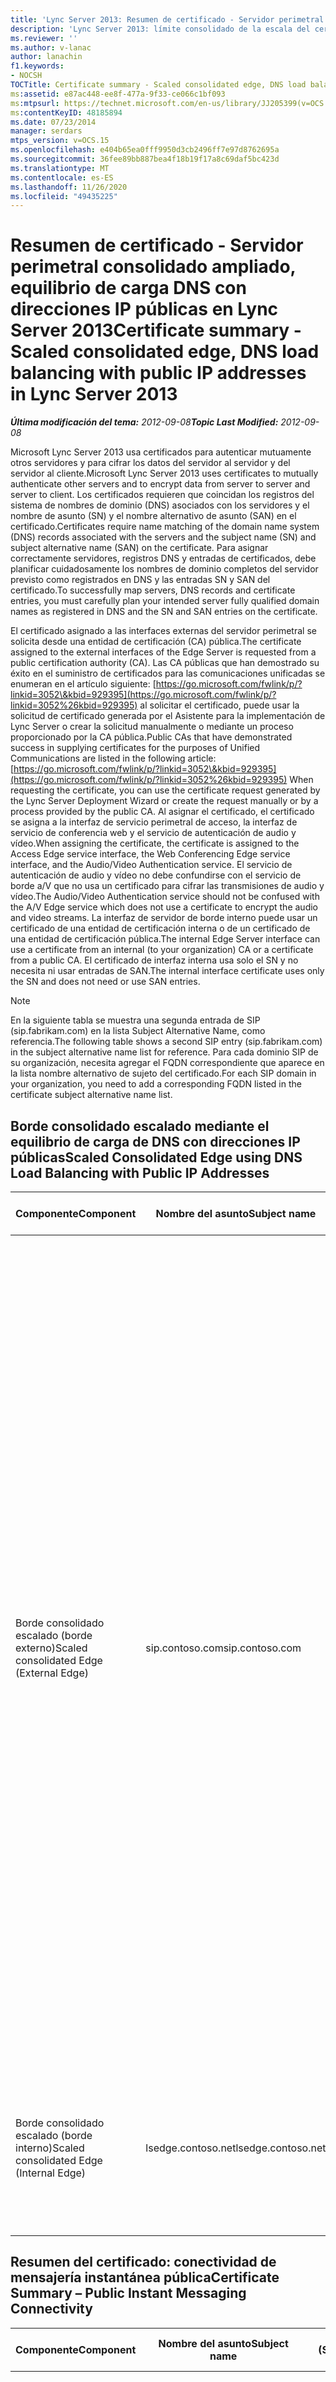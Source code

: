 ```yaml
---
title: 'Lync Server 2013: Resumen de certificado - Servidor perimetral consolidado ampliado, equilibrio de carga DNS con direcciones IP públicas'
description: 'Lync Server 2013: límite consolidado de la escala del certificado, equilibrio de carga DNS con direcciones IP públicas.'
ms.reviewer: ''
ms.author: v-lanac
author: lanachin
f1.keywords:
- NOCSH
TOCTitle: Certificate summary - Scaled consolidated edge, DNS load balancing with public IP addresses
ms:assetid: e87ac448-ee8f-477a-9f33-ce066c1bf093
ms:mtpsurl: https://technet.microsoft.com/en-us/library/JJ205399(v=OCS.15)
ms:contentKeyID: 48185894
ms.date: 07/23/2014
manager: serdars
mtps_version: v=OCS.15
ms.openlocfilehash: e404b65ea0fff9950d3cb2496ff7e97d8762695a
ms.sourcegitcommit: 36fee89bb887bea4f18b19f17a8c69daf5bc423d
ms.translationtype: MT
ms.contentlocale: es-ES
ms.lasthandoff: 11/26/2020
ms.locfileid: "49435225"
---
```

# <a name="certificate-summary---scaled-consolidated-edge-dns-load-balancing-with-public-ip-addresses-in-lync-server-2013"></a><span data-ttu-id="6fa1f-103">Resumen de certificado - Servidor perimetral consolidado ampliado, equilibrio de carga DNS con direcciones IP públicas en Lync Server 2013</span><span class="sxs-lookup"><span data-stu-id="6fa1f-103">Certificate summary - Scaled consolidated edge, DNS load balancing with public IP addresses in Lync Server 2013</span></span>

<div data-xmlns="http://www.w3.org/1999/xhtml">

<div class="topic" data-xmlns="http://www.w3.org/1999/xhtml" data-msxsl="urn:schemas-microsoft-com:xslt" data-cs="https://msdn.microsoft.com/">

<div data-asp="https://msdn2.microsoft.com/asp">



</div>

<div id="mainSection">

<div id="mainBody"><span data-ttu-id="6fa1f-104">

<span> </span></span><span class="sxs-lookup"><span data-stu-id="6fa1f-104">

<span> </span></span></span>

<span data-ttu-id="6fa1f-105">_**Última modificación del tema:** 2012-09-08_</span><span class="sxs-lookup"><span data-stu-id="6fa1f-105">_**Topic Last Modified:** 2012-09-08_</span></span>

<span data-ttu-id="6fa1f-106">Microsoft Lync Server 2013 usa certificados para autenticar mutuamente otros servidores y para cifrar los datos del servidor al servidor y del servidor al cliente.</span><span class="sxs-lookup"><span data-stu-id="6fa1f-106">Microsoft Lync Server 2013 uses certificates to mutually authenticate other servers and to encrypt data from server to server and server to client.</span></span> <span data-ttu-id="6fa1f-107">Los certificados requieren que coincidan los registros del sistema de nombres de dominio (DNS) asociados con los servidores y el nombre de asunto (SN) y el nombre alternativo de asunto (SAN) en el certificado.</span><span class="sxs-lookup"><span data-stu-id="6fa1f-107">Certificates require name matching of the domain name system (DNS) records associated with the servers and the subject name (SN) and subject alternative name (SAN) on the certificate.</span></span> <span data-ttu-id="6fa1f-108">Para asignar correctamente servidores, registros DNS y entradas de certificados, debe planificar cuidadosamente los nombres de dominio completos del servidor previsto como registrados en DNS y las entradas SN y SAN del certificado.</span><span class="sxs-lookup"><span data-stu-id="6fa1f-108">To successfully map servers, DNS records and certificate entries, you must carefully plan your intended server fully qualified domain names as registered in DNS and the SN and SAN entries on the certificate.</span></span>

<span data-ttu-id="6fa1f-109">El certificado asignado a las interfaces externas del servidor perimetral se solicita desde una entidad de certificación (CA) pública.</span><span class="sxs-lookup"><span data-stu-id="6fa1f-109">The certificate assigned to the external interfaces of the Edge Server is requested from a public certification authority (CA).</span></span> <span data-ttu-id="6fa1f-110">Las CA públicas que han demostrado su éxito en el suministro de certificados para las comunicaciones unificadas se enumeran en el artículo siguiente: [https://go.microsoft.com/fwlink/p/?linkid=3052\&kbid=929395](https://go.microsoft.com/fwlink/p/?linkid=3052%26kbid=929395) al solicitar el certificado, puede usar la solicitud de certificado generada por el Asistente para la implementación de Lync Server o crear la solicitud manualmente o mediante un proceso proporcionado por la CA pública.</span><span class="sxs-lookup"><span data-stu-id="6fa1f-110">Public CAs that have demonstrated success in supplying certificates for the purposes of Unified Communications are listed in the following article: [https://go.microsoft.com/fwlink/p/?linkid=3052\&kbid=929395](https://go.microsoft.com/fwlink/p/?linkid=3052%26kbid=929395) When requesting the certificate, you can use the certificate request generated by the Lync Server Deployment Wizard or create the request manually or by a process provided by the public CA.</span></span> <span data-ttu-id="6fa1f-111">Al asignar el certificado, el certificado se asigna a la interfaz de servicio perimetral de acceso, la interfaz de servicio de conferencia web y el servicio de autenticación de audio y vídeo.</span><span class="sxs-lookup"><span data-stu-id="6fa1f-111">When assigning the certificate, the certificate is assigned to the Access Edge service interface, the Web Conferencing Edge service interface, and the Audio/Video Authentication service.</span></span> <span data-ttu-id="6fa1f-112">El servicio de autenticación de audio y vídeo no debe confundirse con el servicio de borde a/V que no usa un certificado para cifrar las transmisiones de audio y vídeo.</span><span class="sxs-lookup"><span data-stu-id="6fa1f-112">The Audio/Video Authentication service should not be confused with the A/V Edge service which does not use a certificate to encrypt the audio and video streams.</span></span> <span data-ttu-id="6fa1f-113">La interfaz de servidor de borde interno puede usar un certificado de una entidad de certificación interna o de un certificado de una entidad de certificación pública.</span><span class="sxs-lookup"><span data-stu-id="6fa1f-113">The internal Edge Server interface can use a certificate from an internal (to your organization) CA or a certificate from a public CA.</span></span> <span data-ttu-id="6fa1f-114">El certificado de interfaz interna usa solo el SN y no necesita ni usar entradas de SAN.</span><span class="sxs-lookup"><span data-stu-id="6fa1f-114">The internal interface certificate uses only the SN and does not need or use SAN entries.</span></span>

<div>


> [!NOTE]  
> <span data-ttu-id="6fa1f-115">En la siguiente tabla se muestra una segunda entrada de SIP (sip.fabrikam.com) en la lista Subject Alternative Name, como referencia.</span><span class="sxs-lookup"><span data-stu-id="6fa1f-115">The following table shows a second SIP entry (sip.fabrikam.com) in the subject alternative name list for reference.</span></span> <span data-ttu-id="6fa1f-116">Para cada dominio SIP de su organización, necesita agregar el FQDN correspondiente que aparece en la lista nombre alternativo de sujeto del certificado.</span><span class="sxs-lookup"><span data-stu-id="6fa1f-116">For each SIP domain in your organization, you need to add a corresponding FQDN listed in the certificate subject alternative name list.</span></span>



</div>

<div>

## <a name="scaled-consolidated-edge-using-dns-load-balancing-with-public-ip-addresses"></a><span data-ttu-id="6fa1f-117">Borde consolidado escalado mediante el equilibrio de carga de DNS con direcciones IP públicas</span><span class="sxs-lookup"><span data-stu-id="6fa1f-117">Scaled Consolidated Edge using DNS Load Balancing with Public IP Addresses</span></span>


<table>
<colgroup>
<col style="width: 25%" />
<col style="width: 25%" />
<col style="width: 25%" />
<col style="width: 25%" />
</colgroup>
<thead>
<tr class="header">
<th><span data-ttu-id="6fa1f-118">Componente</span><span class="sxs-lookup"><span data-stu-id="6fa1f-118">Component</span></span></th>
<th><span data-ttu-id="6fa1f-119">Nombre del asunto</span><span class="sxs-lookup"><span data-stu-id="6fa1f-119">Subject name</span></span></th>
<th><span data-ttu-id="6fa1f-120">Nombres alternativos de asunto (SAN)/Order</span><span class="sxs-lookup"><span data-stu-id="6fa1f-120">Subject alternative names (SAN)/Order</span></span></th>
<th><span data-ttu-id="6fa1f-121">Comentarios</span><span class="sxs-lookup"><span data-stu-id="6fa1f-121">Comments</span></span></th>
</tr>
</thead>
<tbody>
<tr class="odd">
<td><p><span data-ttu-id="6fa1f-122">Borde consolidado escalado (borde externo)</span><span class="sxs-lookup"><span data-stu-id="6fa1f-122">Scaled consolidated Edge (External Edge)</span></span></p></td>
<td><p><span data-ttu-id="6fa1f-123">sip.contoso.com</span><span class="sxs-lookup"><span data-stu-id="6fa1f-123">sip.contoso.com</span></span></p></td>
<td><p><span data-ttu-id="6fa1f-124">webcon.contoso.com</span><span class="sxs-lookup"><span data-stu-id="6fa1f-124">webcon.contoso.com</span></span></p>
<p><span data-ttu-id="6fa1f-125">sip.contoso.com</span><span class="sxs-lookup"><span data-stu-id="6fa1f-125">sip.contoso.com</span></span></p>
<p><span data-ttu-id="6fa1f-126">sip.fabrikam.com</span><span class="sxs-lookup"><span data-stu-id="6fa1f-126">sip.fabrikam.com</span></span></p></td>
<td><p><span data-ttu-id="6fa1f-127">El certificado debe ser de una entidad de certificación pública y debe tener el EKU de servidor y el EKU de cliente si se va a implementar la conectividad de mensajería instantánea pública con AOL.</span><span class="sxs-lookup"><span data-stu-id="6fa1f-127">Certificate must be from a Public CA, and must have the server EKU and client EKU if public IM connectivity with AOL is to be deployed.</span></span> <span data-ttu-id="6fa1f-128">Además, en el caso de los servidores perimetrales escalados, la clave privada del certificado debe ser exportable y el certificado y la clave privada se copian en cada servidor perimetral.</span><span class="sxs-lookup"><span data-stu-id="6fa1f-128">Additionally, for scaled Edge Servers, the certificate private key must be exportable and the certificate and private key copied to each Edge Server.</span></span> <span data-ttu-id="6fa1f-129">El certificado se asigna a las interfaces de borde externo para:</span><span class="sxs-lookup"><span data-stu-id="6fa1f-129">The certificate is assigned to the external Edge interfaces for:</span></span></p>
<ul>
<li><p><span data-ttu-id="6fa1f-130">Perímetro de acceso</span><span class="sxs-lookup"><span data-stu-id="6fa1f-130">Access Edge</span></span></p></li>
<li><p><span data-ttu-id="6fa1f-131">Borde de conferencias</span><span class="sxs-lookup"><span data-stu-id="6fa1f-131">Conferencing Edge</span></span></p></li>
<li><p><span data-ttu-id="6fa1f-132">Servidor perimetral A/V</span><span class="sxs-lookup"><span data-stu-id="6fa1f-132">A/V Edge</span></span></p></li>
</ul>
<p><span data-ttu-id="6fa1f-133">Tenga en cuenta que las redes San se agregan automáticamente al certificado según sus definiciones en el generador de topologías.</span><span class="sxs-lookup"><span data-stu-id="6fa1f-133">Note that SANs are automatically added to the certificate based on your definitions in Topology Builder.</span></span> <span data-ttu-id="6fa1f-134">Agregue las entradas de SAN según sea necesario para dominios SIP adicionales y otras entradas que necesite admitir.</span><span class="sxs-lookup"><span data-stu-id="6fa1f-134">You add SAN entries as needed for additional SIP domains and other entries that you need to support.</span></span> <span data-ttu-id="6fa1f-135">El nombre del asunto se replica en el SAN y debe estar presente para que funcione correctamente.</span><span class="sxs-lookup"><span data-stu-id="6fa1f-135">The subject name is replicated in the SAN and must be present for correct operation.</span></span></p></td>
</tr>
<tr class="even">
<td><p><span data-ttu-id="6fa1f-136">Borde consolidado escalado (borde interno)</span><span class="sxs-lookup"><span data-stu-id="6fa1f-136">Scaled consolidated Edge (Internal Edge)</span></span></p></td>
<td><p><span data-ttu-id="6fa1f-137">lsedge.contoso.net</span><span class="sxs-lookup"><span data-stu-id="6fa1f-137">lsedge.contoso.net</span></span></p></td>
<td><p><span data-ttu-id="6fa1f-138">No se requiere SAN</span><span class="sxs-lookup"><span data-stu-id="6fa1f-138">No SAN required</span></span></p></td>
<td><p><span data-ttu-id="6fa1f-139">El certificado puede ser emitido por una entidad de certificación pública o privada, y debe contener el EKU de servidor.</span><span class="sxs-lookup"><span data-stu-id="6fa1f-139">Certificate can be issued by a public or private CA, and must contain the server EKU.</span></span> <span data-ttu-id="6fa1f-140">El certificado se asigna a la interfaz de borde interno.</span><span class="sxs-lookup"><span data-stu-id="6fa1f-140">The certificate is assigned to the internal Edge interface.</span></span></p></td>
</tr>
</tbody>
</table>


</div>

<div>

## <a name="certificate-summary--public-instant-messaging-connectivity"></a><span data-ttu-id="6fa1f-141">Resumen del certificado: conectividad de mensajería instantánea pública</span><span class="sxs-lookup"><span data-stu-id="6fa1f-141">Certificate Summary – Public Instant Messaging Connectivity</span></span>


<table>
<colgroup>
<col style="width: 25%" />
<col style="width: 25%" />
<col style="width: 25%" />
<col style="width: 25%" />
</colgroup>
<thead>
<tr class="header">
<th><span data-ttu-id="6fa1f-142">Componente</span><span class="sxs-lookup"><span data-stu-id="6fa1f-142">Component</span></span></th>
<th><span data-ttu-id="6fa1f-143">Nombre del asunto</span><span class="sxs-lookup"><span data-stu-id="6fa1f-143">Subject name</span></span></th>
<th><span data-ttu-id="6fa1f-144">Nombres alternativos de asunto (SAN)/Order</span><span class="sxs-lookup"><span data-stu-id="6fa1f-144">Subject alternative names (SAN)/Order</span></span></th>
<th><span data-ttu-id="6fa1f-145">Comentarios</span><span class="sxs-lookup"><span data-stu-id="6fa1f-145">Comments</span></span></th>
</tr>
</thead>
<tbody>
<tr class="odd">
<td><p><span data-ttu-id="6fa1f-146">Perimetral de acceso externo</span><span class="sxs-lookup"><span data-stu-id="6fa1f-146">External/Access Edge</span></span></p></td>
<td><p><span data-ttu-id="6fa1f-147">sip.contoso.com</span><span class="sxs-lookup"><span data-stu-id="6fa1f-147">sip.contoso.com</span></span></p></td>
<td><p><span data-ttu-id="6fa1f-148">sip.contoso.com</span><span class="sxs-lookup"><span data-stu-id="6fa1f-148">sip.contoso.com</span></span></p>
<p><span data-ttu-id="6fa1f-149">webcon.contoso.com</span><span class="sxs-lookup"><span data-stu-id="6fa1f-149">webcon.contoso.com</span></span></p>
<p><span data-ttu-id="6fa1f-150">sip.fabrikam.com</span><span class="sxs-lookup"><span data-stu-id="6fa1f-150">sip.fabrikam.com</span></span></p></td>
<td><p><span data-ttu-id="6fa1f-151">El certificado debe ser de una entidad de certificación pública y debe tener el EKU de servidor y el EKU de cliente si se va a implementar la conectividad de mensajería instantánea pública con AOL.</span><span class="sxs-lookup"><span data-stu-id="6fa1f-151">Certificate must be from a Public CA, and must have the server EKU and client EKU if public IM connectivity with AOL is to be deployed.</span></span> <span data-ttu-id="6fa1f-152">El certificado se asigna a las interfaces de borde externo para:</span><span class="sxs-lookup"><span data-stu-id="6fa1f-152">The certificate is assigned to the external Edge interfaces for:</span></span></p>
<ul>
<li><p><span data-ttu-id="6fa1f-153">Perímetro de acceso</span><span class="sxs-lookup"><span data-stu-id="6fa1f-153">Access Edge</span></span></p></li>
<li><p><span data-ttu-id="6fa1f-154">Borde de conferencias</span><span class="sxs-lookup"><span data-stu-id="6fa1f-154">Conferencing Edge</span></span></p></li>
<li><p><span data-ttu-id="6fa1f-155">Servidor perimetral A/V</span><span class="sxs-lookup"><span data-stu-id="6fa1f-155">A/V Edge</span></span></p></li>
</ul>
<p><span data-ttu-id="6fa1f-156">Tenga en cuenta que las redes San se agregan automáticamente al certificado según sus definiciones en el generador de topologías.</span><span class="sxs-lookup"><span data-stu-id="6fa1f-156">Note that SANs are automatically added to the certificate based on your definitions in Topology Builder.</span></span> <span data-ttu-id="6fa1f-157">Agregue las entradas de SAN según sea necesario para dominios SIP adicionales y otras entradas que necesite admitir.</span><span class="sxs-lookup"><span data-stu-id="6fa1f-157">You add SAN entries as needed for additional SIP domains and other entries that you need to support.</span></span> <span data-ttu-id="6fa1f-158">El nombre del asunto se replica en el SAN y debe estar presente para que funcione correctamente.</span><span class="sxs-lookup"><span data-stu-id="6fa1f-158">The subject name is replicated in the SAN and must be present for correct operation.</span></span></p></td>
</tr>
</tbody>
</table>


</div>

<div>

## <a name="certificate-summary-for-extensible-messaging-and-presence-protocol"></a><span data-ttu-id="6fa1f-159">Resumen del certificado para el protocolo de presencia y mensajería extensible</span><span class="sxs-lookup"><span data-stu-id="6fa1f-159">Certificate Summary for Extensible Messaging and Presence Protocol</span></span>


<table>
<colgroup>
<col style="width: 25%" />
<col style="width: 25%" />
<col style="width: 25%" />
<col style="width: 25%" />
</colgroup>
<thead>
<tr class="header">
<th><span data-ttu-id="6fa1f-160">Componente</span><span class="sxs-lookup"><span data-stu-id="6fa1f-160">Component</span></span></th>
<th><span data-ttu-id="6fa1f-161">Nombre del asunto</span><span class="sxs-lookup"><span data-stu-id="6fa1f-161">Subject name</span></span></th>
<th><span data-ttu-id="6fa1f-162">Nombres alternativos de asunto (SAN)/Order</span><span class="sxs-lookup"><span data-stu-id="6fa1f-162">Subject alternative names (SAN)/Order</span></span></th>
<th><span data-ttu-id="6fa1f-163">Comentarios</span><span class="sxs-lookup"><span data-stu-id="6fa1f-163">Comments</span></span></th>
</tr>
</thead>
<tbody>
<tr class="odd">
<td><p><span data-ttu-id="6fa1f-164">Asignar a servicio perimetral de acceso al servidor perimetral o grupo de servidores perimetrales</span><span class="sxs-lookup"><span data-stu-id="6fa1f-164">Assign to Access Edge service of Edge Server or Edge pool</span></span></p></td>
<td><p><span data-ttu-id="6fa1f-165">sip.contoso.com</span><span class="sxs-lookup"><span data-stu-id="6fa1f-165">sip.contoso.com</span></span></p></td>
<td><p><span data-ttu-id="6fa1f-166">webcon.contoso.com</span><span class="sxs-lookup"><span data-stu-id="6fa1f-166">webcon.contoso.com</span></span></p>
<p><span data-ttu-id="6fa1f-167">sip.contoso.com</span><span class="sxs-lookup"><span data-stu-id="6fa1f-167">sip.contoso.com</span></span></p>
<p><span data-ttu-id="6fa1f-168">sip.fabrikam.com</span><span class="sxs-lookup"><span data-stu-id="6fa1f-168">sip.fabrikam.com</span></span></p>
<p><span data-ttu-id="6fa1f-169">xmpp.contoso.com</span><span class="sxs-lookup"><span data-stu-id="6fa1f-169">xmpp.contoso.com</span></span></p>
<p><span data-ttu-id="6fa1f-170"><strong>\*.contoso.com</strong></span><span class="sxs-lookup"><span data-stu-id="6fa1f-170"><strong>\*.contoso.com</strong></span></span></p></td>
<td><p><span data-ttu-id="6fa1f-171">Las tres primeras entradas de SAN son las entradas normales de SAN para un servidor de borde completo.</span><span class="sxs-lookup"><span data-stu-id="6fa1f-171">The first three SAN entries are the normal SAN entries for a full Edge Server.</span></span> <span data-ttu-id="6fa1f-172">La contoso.com es la entrada necesaria para la Federación con el socio XMPP en el nivel de dominio raíz.</span><span class="sxs-lookup"><span data-stu-id="6fa1f-172">The contoso.com is the entry required for federation with the XMPP partner at the root domain level.</span></span> <span data-ttu-id="6fa1f-173">Esta entrada permitirá que XMPP para todos los dominios con el sufijo \*. contoso.com.</span><span class="sxs-lookup"><span data-stu-id="6fa1f-173">This entry will allow XMPP for all domains with the suffix \*.contoso.com.</span></span></p></td>
</tr>
</tbody>
</table><span data-ttu-id="6fa1f-174">


</div>

</div>

<span> </span>

</div>

</div>

</span><span class="sxs-lookup"><span data-stu-id="6fa1f-174">


</div>

</div>

<span> </span>

</div>

</div>

</span></span></div>

